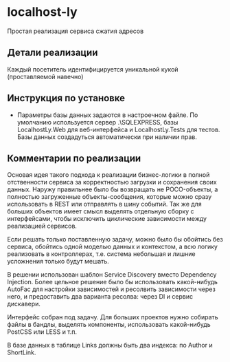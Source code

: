 # localhost-ly

Простая реализация сервиса сжатия адресов

## Детали реализации

Каждый посетитель идентифицируется уникальной кукой (проставляемой навечно)

## Инструкция по установке

* Параметры базы данных задаются в настроечном файле. По умолчанию используется сервер .\SQLEXPRESS, базы LocalhostLy.Web для веб-интерфейса и LocalhostLy.Tests для тестов. Базы данных создадуться автоматически при наличии прав.

## Комментарии по реализации

Основая идея такого подхода к реализации бизнес-логики в полной отственности сервиса за корректностью загрузки и сохранения своих данных. Наружу правильнее было бы возвращать не POCO-объекты, а полностью загруженные объекты-сообщения, которые можно сразу использовать в REST или отправлять в шину событий. Так же для больших объектов имеет смысл выделять отдельную сборку с интерфейсами, чтобы исключить циклические зависимости между реализацией сервисов.

Если решать только поставленную задачу, можно было бы обойтись без сервиса, обойтись одной моделью данных и контекстом, а всю логику реализовать в контроллерах, т.е. система небольшая и лишние усложнения только будут мешать. 

В решении использован шаблон Service Discovery вместо Dependency Injection. Более цельное решение было бы использовать какой-нибудь AutoFac для настройки зависимостей и ресолвить зависимости через него, и предоставить два варианта ресолва: через DI и сервис дискавери.

Интерфейс собран под задачу. Для больших проектов нужно собирать файлы в бандлы, выделять компоненты, использовать какой-нибудь PostCSS или LESS и т.п. 

В базе данных в таблице Links должны быть два индекса: по Author и ShortLink. 


